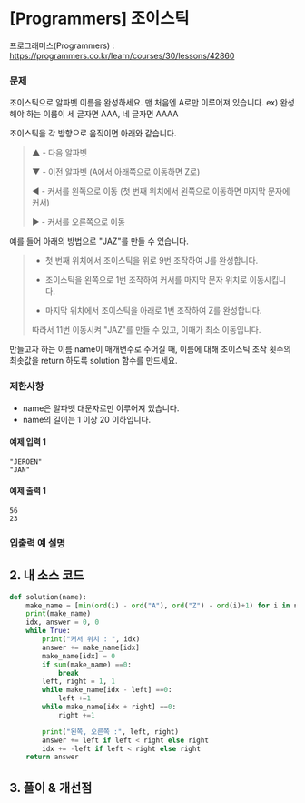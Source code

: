 # [Programmers] 조이스틱

프로그래머스(Programmers) :  https://programmers.co.kr/learn/courses/30/lessons/42860

### 문제

조이스틱으로 알파벳 이름을 완성하세요. 맨 처음엔 A로만 이루어져 있습니다.
ex) 완성해야 하는 이름이 세 글자면 AAA, 네 글자면 AAAA

조이스틱을 각 방향으로 움직이면 아래와 같습니다.

>▲ - 다음 알파벳
> 
>▼ - 이전 알파벳 (A에서 아래쪽으로 이동하면 Z로)
> 
>◀ - 커서를 왼쪽으로 이동 (첫 번째 위치에서 왼쪽으로 이동하면 마지막 문자에 커서)
> 
>▶ - 커서를 오른쪽으로 이동

예를 들어 아래의 방법으로 "JAZ"를 만들 수 있습니다.

>- 첫 번째 위치에서 조이스틱을 위로 9번 조작하여 J를 완성합니다.
> 
>- 조이스틱을 왼쪽으로 1번 조작하여 커서를 마지막 문자 위치로 이동시킵니다.
>
>- 마지막 위치에서 조이스틱을 아래로 1번 조작하여 Z를 완성합니다.
>
>  따라서 11번 이동시켜 "JAZ"를 만들 수 있고, 이때가 최소 이동입니다.

만들고자 하는 이름 name이 매개변수로 주어질 때, 이름에 대해 조이스틱 조작 횟수의 최솟값을 return 하도록 solution 함수를 만드세요.

### 제한사항

- name은 알파벳 대문자로만 이루어져 있습니다.
- name의 길이는 1 이상 20 이하입니다.

#### 예제 입력 1

```  
"JEROEN"
"JAN"
```  

#### 예제 출력 1

```  
56
23
```  

### 입출력 예 설명


## 2. 내 소스 코드

```python  
def solution(name):
    make_name = [min(ord(i) - ord("A"), ord("Z") - ord(i)+1) for i in name]
    print(make_name)
    idx, answer = 0, 0
    while True:
        print("커서 위치 : ", idx)
        answer += make_name[idx]
        make_name[idx] = 0
        if sum(make_name) ==0:
            break
        left, right = 1, 1
        while make_name[idx - left] ==0:
            left +=1
        while make_name[idx + right] ==0:
            right +=1

        print("왼쪽, 오른쪽 :", left, right)
        answer += left if left < right else right
        idx += -left if left < right else right
    return answer
```  



## 3. 풀이 & 개선점